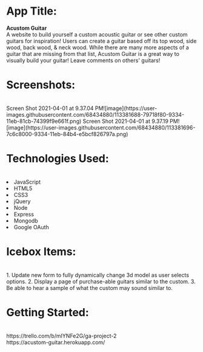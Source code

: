 <h1>App Title:</h1> <strong>Acustom Guitar</strong> <br/>
A website to build yourself a custom acoustic guitar or see other custom guitars for inspiration! Users can create a guitar based off its top wood, side wood, back wood, & neck wood. While there are many more aspects of a guitar that are missing from that list, Acustom Guitar is a great way to visually build your guitar! Leave comments on others' guitars!

<h1>Screenshots:</h1> <br/>
Screen Shot 2021-04-01 at 9.37.04 PM![image](https://user-images.githubusercontent.com/68434880/113381688-79718f80-9334-11eb-81cb-74399f9e661f.png)
Screen Shot 2021-04-01 at 9.37.19 PM![image](https://user-images.githubusercontent.com/68434880/113381696-7c6c8000-9334-11eb-84b4-e5bcf826797a.png)

<h1>Technologies Used:</h1> <br/>
<li>JavaScript</li> 
<li>HTML5</li> 
<li>CSS3</li> 
<li>jQuery</li> 
<li>Node</li> 
<li>Express</li> 
<li>Mongodb</li> 
<li>Google OAuth</li> 

<h1>Icebox Items:</h1> <br/>
1. Update new form to fully dynamically change 3d model as user selects options.
2. Display a page of purchase-able guitars similar to the custom.
3. Be able to hear a sample of what the custom may sound similar to.

<h1>Getting Started:</h1> <br/>
https://trello.com/b/mIYNFe2G/ga-project-2 <br/>
https://acustom-guitar.herokuapp.com/


